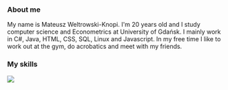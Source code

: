### About me

My name is Mateusz Weltrowski-Knopi. I'm 20 years old and I study computer science and Econometrics at University of Gdańsk.
I mainly work in C#, Java, HTML, CSS, SQL, Linux and Javascript.
In my free time I like to work out at the gym, do acrobatics and meet with my friends.


### My skills

<img src="![C#](https://user-images.githubusercontent.com/100945669/172905483-2a4215fc-eb08-42b8-9727-7665e679b5aa.png)">


